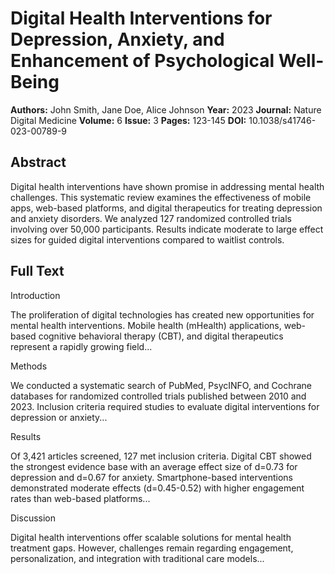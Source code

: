 # Digital Health Interventions for Depression, Anxiety, and Enhancement of Psychological Well-Being

**Authors:** John Smith, Jane Doe, Alice Johnson
**Year:** 2023
**Journal:** Nature Digital Medicine
**Volume:** 6
**Issue:** 3
**Pages:** 123-145
**DOI:** 10.1038/s41746-023-00789-9

## Abstract
Digital health interventions have shown promise in addressing mental health challenges. This systematic review examines the effectiveness of mobile apps, web-based platforms, and digital therapeutics for treating depression and anxiety disorders. We analyzed 127 randomized controlled trials involving over 50,000 participants. Results indicate moderate to large effect sizes for guided digital interventions compared to waitlist controls.

## Full Text
Introduction

The proliferation of digital technologies has created new opportunities for mental health interventions. Mobile health (mHealth) applications, web-based cognitive behavioral therapy (CBT), and digital therapeutics represent a rapidly growing field...

Methods

We conducted a systematic search of PubMed, PsycINFO, and Cochrane databases for randomized controlled trials published between 2010 and 2023. Inclusion criteria required studies to evaluate digital interventions for depression or anxiety...

Results

Of 3,421 articles screened, 127 met inclusion criteria. Digital CBT showed the strongest evidence base with an average effect size of d=0.73 for depression and d=0.67 for anxiety. Smartphone-based interventions demonstrated moderate effects (d=0.45-0.52) with higher engagement rates than web-based platforms...

Discussion

Digital health interventions offer scalable solutions for mental health treatment gaps. However, challenges remain regarding engagement, personalization, and integration with traditional care models...
